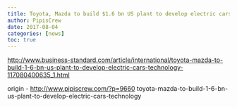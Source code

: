 ```yaml
---
title: Toyota, Mazda to build $1.6 bn US plant to develop electric cars technology
author: PipisCrew
date: 2017-08-04
categories: [news]
toc: true
---
```


http://www.business-standard.com/article/international/toyota-mazda-to-build-1-6-bn-us-plant-to-develop-electric-cars-technology-117080400635_1.html

origin - http://www.pipiscrew.com/?p=9660 toyota-mazda-to-build-1-6-bn-us-plant-to-develop-electric-cars-technology